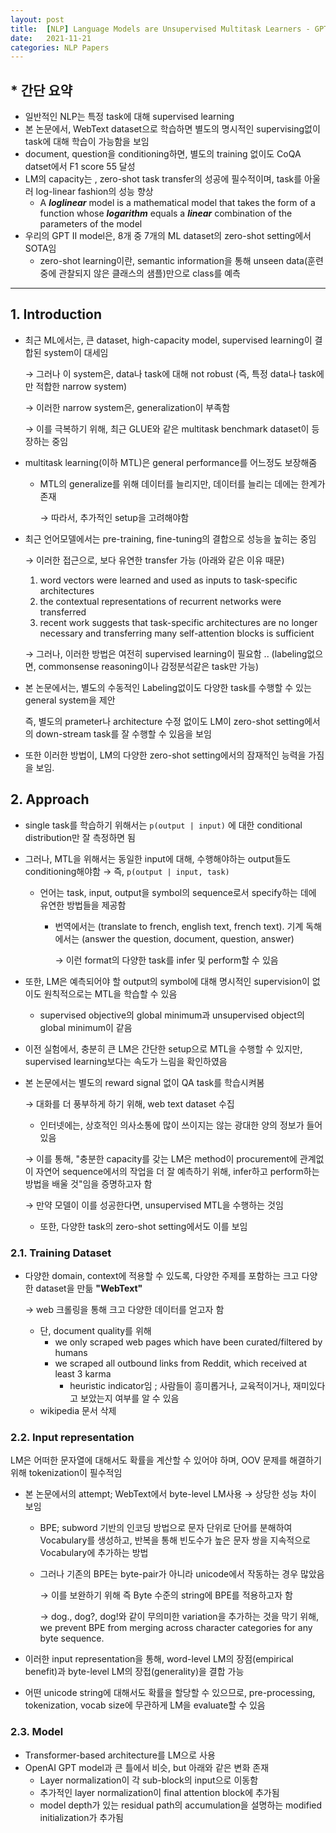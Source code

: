 ```yaml
---
layout: post
title:  [NLP] Language Models are Unsupervised Multitask Learners - GPT2
date:   2021-11-21
categories: NLP Papers
---
```


## * 간단 요약

- 일반적인 NLP는 특정 task에 대해 supervised learning
- 본 논문에서, WebText dataset으로 학습하면 별도의 명시적인 supervising없이 task에 대해 학습이 가능함을 보임
- document, question을 conditioning하면, 별도의 training 없이도 CoQA datset에서 F1 score 55 달성
- LM의 capacity는 , zero-shot task transfer의 성공에 필수적이며, task를 아울러 log-linear fashion의 성능 향상
    - A ***log******linear*** model is a mathematical model that takes the form of a function whose ***logarithm*** equals a ***linear*** combination of the parameters of the model
- 우리의 GPT II model은, 8개 중 7개의 ML dataset의 zero-shot setting에서 SOTA임
    - zero-shot learning이란, semantic information을 통해 unseen data(훈련 중에 관찰되지 않은 클래스의 샘플)만으로 class를 예측

---

## 1. Introduction

- 최근 ML에서는, 큰 dataset, high-capacity model, supervised learning이 결합된 system이 대세임

    → 그러나 이 system은, data나 task에 대해 not robust (즉, 특정 data나 task에만 적합한 narrow system)

    → 이러한 narrow system은, generalization이 부족함

    → 이를 극복하기 위해, 최근 GLUE와 같은 multitask benchmark dataset이 등장하는 중임

- multitask learning(이하 MTL)은 general performance를 어느정도 보장해줌
    - MTL의 generalize를 위해 데이터를 늘리지만, 데이터를 늘리는 데에는 한계가 존재

        → 따라서, 추가적인 setup을 고려해야함

- 최근 언어모델에서는 pre-training, fine-tuning의 결합으로 성능을 높히는 중임

    → 이러한 접근으로, 보다 유연한 transfer 가능 (아래와 같은 이유 때문)

    1. word vectors were learned and used as inputs to task-specific architectures
    2. the contextual representations of recurrent networks were transferred
    3. recent work suggests that task-specific architectures are no longer necessary and transferring many self-attention blocks is sufficient

    → 그러나, 이러한 방법은 여전히 supervised learning이 필요함 .. (labeling없으면, commonsense reasoning이나 감정분석같은 task만 가능)

- 본 논문에서는, 별도의 수동적인 Labeling없이도 다양한 task를 수행할 수 있는 general system을 제안

    즉, 별도의 prameter나 architecture 수정 없이도 LM이 zero-shot setting에서의 down-stream task를 잘 수행할 수 있음을 보임

- 또한 이러한 방법이, LM의 다양한 zero-shot setting에서의 잠재적인 능력을 가짐을 보임.

## 2. Approach

- single task를 학습하기 위해서는 `p(output | input)` 에 대한 conditional distribution만 잘 측정하면 됨
- 그러나, MTL을 위해서는 동일한 input에 대해, 수행해야하는 output들도 conditioning해야함 → 즉, `p(output | input, task)`
    - 언어는 task, input, output을 symbol의 sequence로서 specify하는 데에 유연한 방법들을 제공함
        - 번역에서는 (translate to french, english text, french text). 기계 독해에서는 (answer the question, document, question, answer)

            → 이런 format의 다양한 task를 infer 및 perform할 수 있음

- 또한, LM은 예측되어야 할 output의 symbol에 대해 명시적인 supervision이 없이도 원칙적으로는 MTL을 학습할 수 있음
    - supervised objective의 global minimum과 unsupervised object의 global minimum이 같음
- 이전 실험에서, 충분히 큰 LM은 간단한 setup으로 MTL을 수행할 수 있지만, supervised learning보다는 속도가 느림을 확인하였음
- 본 논문에서는 별도의 reward signal 없이 QA task를 학습시켜봄

    → 대화를 더 풍부하게 하기 위해, web text dataset 수집

    - 인터넷에는, 상호적인 의사소통에 많이 쓰이지는 않는 광대한 양의 정보가 들어있음

    → 이를 통해, "충분한 capacity를 갖는 LM은 method이 procurement에 관계없이 자연어 sequence에서의 작업을 더 잘 예측하기 위해, infer하고 perform하는 방법을 배울 것"임을 증명하고자 함

    → 만약 모델이 이를 성공한다면, unsupervised MTL을 수행하는 것임

    - 또한, 다양한 task의 zero-shot setting에서도 이를 보임

### 2.1. Training Dataset

- 다양한 domain, context에 적용할 수 있도록, 다양한 주제를 포함하는 크고 다양한 dataset을 만듦 **"WebText"**

    → web 크롤링을 통해 크고 다양한 데이터를 얻고자 함

    - 단, document quality를 위해
        - we only scraped web pages which have been curated/filtered by humans
        - we scraped all outbound links from Reddit, which received at least 3 karma
            - heuristic indicator임 ; 사람들이 흥미롭거나, 교육적이거나, 재미있다고 보았는지 여부를 알 수 있음
    - wikipedia 문서 삭제

### 2.2. Input representation

LM은 어떠한 문자열에 대해서도 확률을 계산할 수 있어야 하며, OOV 문제를 해결하기 위해 tokenization이 필수적임

- 본 논문에서의 attempt; WebText에서 byte-level LM사용 → 상당한 성능 차이 보임
    - BPE; subword 기반의 인코딩 방법으로 문자 단위로 단어를 분해하여 Vocabulary를 생성하고, 반복을 통해 빈도수가 높은 문자 쌍을 지속적으로 Vocabulary에 추가하는 방법
    - 그러나 기존의 BPE는 byte-pair가 아니라 unicode에서 작동하는 경우 많았음

        → 이를 보완하기 위해 즉 Byte 수준의 string에 BPE를 적용하고자 함

        → dog., dog?, dog!와 같이 무의미한 variation을 추가하는 것을 막기 위해, we prevent BPE from merging across character categories for any byte sequence.

- 이러한 input representation을 통해, word-level LM의 장점(empirical benefit)과 byte-level LM의 장접(generality)을 결합 가능
- 어떤 unicode string에 대해서도 확률을 할당할 수 있으므로, pre-processing, tokenization, vocab size에 무관하게 LM을 evaluate할 수 있음

### 2.3. Model

- Transformer-based architecture를 LM으로 사용
- OpenAI GPT model과 큰 틀에서 비슷, but 아래와 같은 변화 존재
    - Layer normalization이 각 sub-block의 input으로 이동함
    - 추가적인 layer normalization이 final attention block에 추가됨
    - model depth가 있는 residual path의 accumulation을 설명하는 modified initialization가 추가됨
